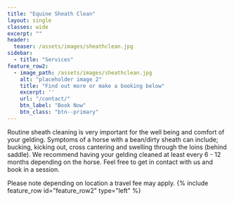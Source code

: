 ```yaml
---
title: "Equine Sheath Clean"
layout: single
classes: wide
excerpt: ""
header:
  teaser: /assets/images/sheathclean.jpg
sidebar:
  - title: "Services"
feature_row2:
  - image_path: /assets/images/sheathclean.jpg
    alt: "placeholder image 2"
    title: "Find out more or make a booking below"
    excerpt: ''
    url: "/contact/"
    btn_label: "Book Now"
    btn_class: "btn--primary"
---
```


Routine sheath cleaning is very important for the well being and comfort of your gelding. Symptoms of a horse with a bean/dirty sheath can include; bucking, kicking out, cross cantering and swelling through the loins (behind saddle). We recommend having your gelding cleaned at least every 6 - 12 months depending on the horse. Feel free to get in contact with us and book in a session. 

Please note depending on location a travel fee may apply.
{% include feature_row id="feature_row2" type="left" %}

